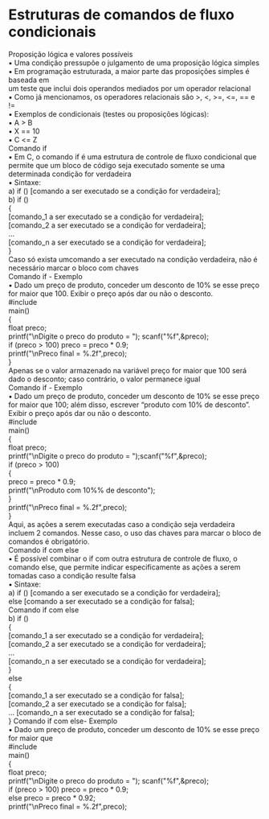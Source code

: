 <h1>Estruturas de comandos de fluxo condicionais</h1>
Proposição lógica e valores possíveis<br>
▪ Uma condição pressupõe o julgamento de uma proposição lógica simples<br>
▪ Em programação estruturada, a maior parte das proposições simples é baseada em <br>
um teste que inclui dois operandos mediados por um operador relacional<br>
▪ Como já mencionamos, os operadores relacionais são >, <, >=, <=, == e !=<br>
▪ Exemplos de condicionais (testes ou proposições lógicas):<br>
▪ A > B<br>
▪ X == 10<br>
▪ C <= Z<br>
Comando if<br>
▪ Em C, o comando if é uma estrutura de controle de fluxo condicional que permite que um bloco de código seja executado somente se uma determinada condição for verdadeira<br>
▪ Sintaxe:<br>
a) if (<condição>) [comando a ser executado se a condição for verdadeira];<br>
b) if (<condição>)<br>
{<br>
[comando_1 a ser executado se a condição for verdadeira];<br>
[comando_2 a ser executado se a condição for verdadeira];<br>
...<br>
[comando_n a ser executado se a condição for verdadeira];<br>
}<br>
Caso só exista umcomando a ser executado na condição verdadeira, não é necessário marcar o bloco com chaves<br>
  Comando if - Exemplo<br>
▪ Dado um preço de produto, conceder um desconto de 10% se esse preço for maior que 100. Exibir o preço após dar ou não o desconto.<br>
#include<stdio.h><br>
main()<br>
{<br>
float preco;<br>
printf("\nDigite o preco do produto = "); scanf("%f",&preco);<br>
if (preco > 100) preco = preco * 0.9;<br>
printf("\nPreco final = %.2f",preco);<br>
}<br>
Apenas se o valor armazenado na variável preço for maior que 100 será dado o desconto; caso contrário, o valor permanece igual<br>
Comando if - Exemplo<br>
▪ Dado um preço de produto, conceder um desconto de 10% se esse preço for maior que 100; além disso, escrever “produto com 10% de 
desconto”. Exibir o preço após dar ou não o desconto. <br>
#include<stdio.h><br>
main()<br>
{<br>
float preco;<br>
printf("\nDigite o preco do produto = ");scanf("%f",&preco);<br>
if (preco > 100) <br>
{<br>
preco = preco * 0.9;<br>
printf("\nProduto com 10%% de desconto");<br>
}<br>
printf("\nPreco final = %.2f",preco);<br>
}<br>
Aqui, as ações a serem executadas caso a condição seja verdadeira incluem 2 comandos. Nesse caso, o uso das chaves para marcar o bloco de comandos é obrigatório.<br>
Comando if com else<br>
▪ É possível combinar o if com outra estrutura de controle de fluxo, o comando else, que permite indicar especificamente as ações a serem tomadas caso a condição resulte falsa<br>
▪ Sintaxe:<br>
a) if (<condição>) [comando a ser executado se a condição for verdadeira];<br>
else [comando a ser executado se a condição for falsa];<br>
Comando if com else<br>
b) if (<condição>)<br>
{<br>
[comando_1 a ser executado se a condição for verdadeira];<br>
[comando_2 a ser executado se a condição for verdadeira];<br>
...<br>
[comando_n a ser executado se a condição for verdadeira];<br>
}<br>
else<br>
{<br>
[comando_1 a ser executado se a condição for falsa];<br>
[comando_2 a ser executado se a condição for falsa];<br>
...
[comando_n a ser executado se a condição for falsa];<br>
}
Comando if com else- Exemplo<br>
▪ Dado um preço de produto, conceder um desconto de 10% se esse preço for maior que <br
100; caso contrário, dar um desconto de 8%. Exibir o preço após o cálculo.<br>
#include<stdio.h><br>
main()<br>
{<br>
float preco;<br>
printf("\nDigite o preco do produto = "); scanf("%f",&preco);<br>
if (preco > 100) preco = preco * 0.9;<br>
else preco = preco * 0.92;<br>
printf("\nPreco final = %.2f",preco);<br>


